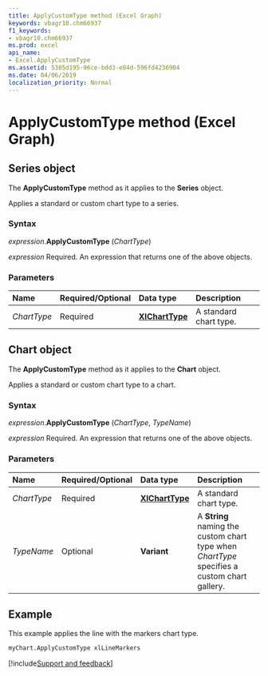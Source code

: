 ```yaml
---
title: ApplyCustomType method (Excel Graph)
keywords: vbagr10.chm66937
f1_keywords:
- vbagr10.chm66937
ms.prod: excel
api_name:
- Excel.ApplyCustomType
ms.assetid: 5385d195-96ce-bdd3-e84d-596fd4236904
ms.date: 04/06/2019
localization_priority: Normal
---
```



# ApplyCustomType method (Excel Graph)

## Series object

The **ApplyCustomType** method as it applies to the **Series** object.

Applies a standard or custom chart type to a series.

### Syntax

_expression_.**ApplyCustomType** (_ChartType_)

_expression_ Required. An expression that returns one of the above objects.

### Parameters

|Name|Required/Optional|Data type|Description|
|:-----|:-----|:-----|:-----|
|_ChartType_ |Required |**[XlChartType](vba/api/excel.xlcharttype.md)** |A standard chart type.|


## Chart object

The **ApplyCustomType** method as it applies to the **Chart** object.

Applies a standard or custom chart type to a chart.

### Syntax

_expression_.**ApplyCustomType** (_ChartType_, _TypeName_)

_expression_ Required. An expression that returns one of the above objects.

### Parameters

|Name|Required/Optional|Data type|Description|
|:-----|:-----|:-----|:-----|
|_ChartType_ |Required |**[XlChartType](vba/api/excel.xlcharttype.md)** |A standard chart type.|
|_TypeName_|Optional |**Variant**|A **String** naming the custom chart type when _ChartType_ specifies a custom chart gallery.|

## Example

This example applies the line with the markers chart type.

```vb
myChart.ApplyCustomType xlLineMarkers
```



[!include[Support and feedback](~/includes/feedback-boilerplate.md)]